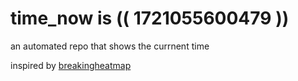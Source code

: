 # time_now is (( 1721055600479 ))

an automated repo that shows the currnent time

inspired by [breakingheatmap](https://github.com/breakingheatmap/breakingheatmap)
